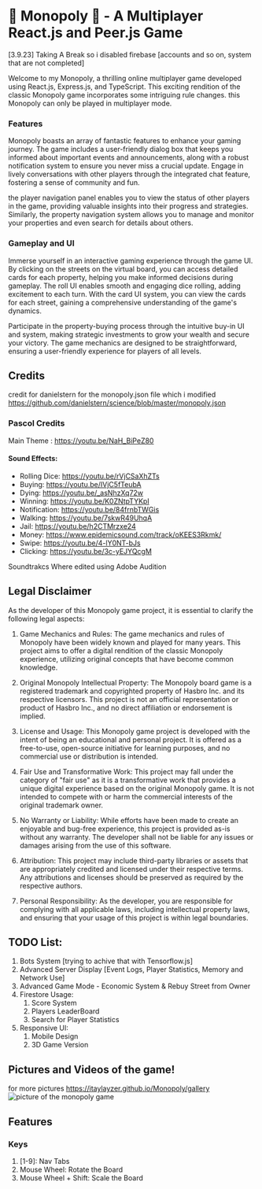 # 🎲 Monopoly 🎲 - A Multiplayer React.js and Peer.js Game

[3.9.23] Taking A Break so i disabled firebase [accounts and so on, system that are not completed]

Welcome to my Monopoly, a thrilling online multiplayer game developed using React.js, Express.js, and TypeScript. This exciting rendition of the classic Monopoly game incorporates some intriguing rule changes. this Monopoly can only be played in multiplayer mode.

### Features

Monopoly boasts an array of fantastic features to enhance your gaming journey. The game includes a user-friendly dialog box that keeps you informed about important events and announcements, along with a robust notification system to ensure you never miss a crucial update. Engage in lively conversations with other players through the integrated chat feature, fostering a sense of community and fun.

the player navigation panel enables you to view the status of other players in the game, providing valuable insights into their progress and strategies. Similarly, the property navigation system allows you to manage and monitor your properties and even search for details about others.

### Gameplay and UI

Immerse yourself in an interactive gaming experience through the game UI. By clicking on the streets on the virtual board, you can access detailed cards for each property, helping you make informed decisions during gameplay. The roll UI enables smooth and engaging dice rolling, adding excitement to each turn. With the card UI system, you can view the cards for each street, gaining a comprehensive understanding of the game's dynamics.

Participate in the property-buying process through the intuitive buy-in UI and system, making strategic investments to grow your wealth and secure your victory. The game mechanics are designed to be straightforward, ensuring a user-friendly experience for players of all levels.

## Credits

credit for danielstern for the monopoly.json file which i modified
https://github.com/danielstern/science/blob/master/monopoly.json

### Pascol Credits

Main Theme : https://youtu.be/NaH_BiPeZ80

#### Sound Effects:

-   Rolling Dice: https://youtu.be/rVjCSaXhZTs
-   Buying: https://youtu.be/IVjC5fTeubA
-   Dying: https://youtu.be/_asNhzXq72w
-   Winning: https://youtu.be/K0ZNtpTYKpI
-   Notification: https://youtu.be/84frnbTWGis
-   Walking: https://youtu.be/7skwR49UhqA
-   Jail: https://youtu.be/h2CTMrzxe24
-   Money: https://www.epidemicsound.com/track/oKEES3Rkmk/
-   Swipe: https://youtu.be/4-lY0NT-bJs
-   Clicking: https://youtu.be/3c-yEJYQcgM

Soundtrakcs Where edited using Adobe Audition

## Legal Disclaimer

As the developer of this Monopoly game project, it is essential to clarify the following legal aspects:

1. Game Mechanics and Rules: The game mechanics and rules of Monopoly have been widely known and played for many years. This project aims to offer a digital rendition of the classic Monopoly experience, utilizing original concepts that have become common knowledge.

2. Original Monopoly Intellectual Property: The Monopoly board game is a registered trademark and copyrighted property of Hasbro Inc. and its respective licensors. This project is not an official representation or product of Hasbro Inc., and no direct affiliation or endorsement is implied.

3. License and Usage: This Monopoly game project is developed with the intent of being an educational and personal project. It is offered as a free-to-use, open-source initiative for learning purposes, and no commercial use or distribution is intended.

4. Fair Use and Transformative Work: This project may fall under the category of "fair use" as it is a transformative work that provides a unique digital experience based on the original Monopoly game. It is not intended to compete with or harm the commercial interests of the original trademark owner.

5. No Warranty or Liability: While efforts have been made to create an enjoyable and bug-free experience, this project is provided as-is without any warranty. The developer shall not be liable for any issues or damages arising from the use of this software.

6. Attribution: This project may include third-party libraries or assets that are appropriately credited and licensed under their respective terms. Any attributions and licenses should be preserved as required by the respective authors.

7. Personal Responsibility: As the developer, you are responsible for complying with all applicable laws, including intellectual property laws, and ensuring that your usage of this project is within legal boundaries.

## TODO List:

1. Bots System [trying to achive that with Tensorflow.js]
2. Advanced Server Display [Event Logs, Player Statistics, Memory and Network Use]
3. Advanced Game Mode - Economic System & Rebuy Street from Owner
4. Firestore Usage:
    1. Score System
    2. Players LeaderBoard
    3. Search for Player Statistics
5. Responsive UI:
    1. Mobile Design
    2. 3D Game Version

## Pictures and Videos of the game!

for more pictures https://itaylayzer.github.io/Monopoly/gallery
![picture of the monopoly game](https://cdn.discordapp.com/attachments/1005211638191890532/1133681326793433138/7.PNG)


## Features
### Keys
1. [1-9]: Nav Tabs
2. Mouse Wheel: Rotate the Board
3. Mouse Wheel + Shift: Scale the Board
